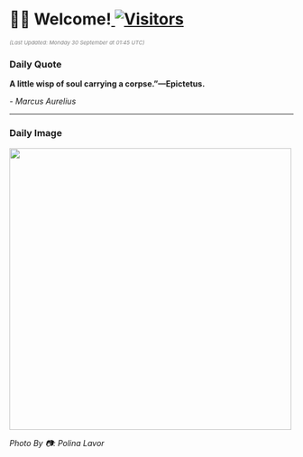 <h1>👋🏽 Welcome!<a href="https://github.com/OmitNomis/"> <img src="https://visitor-badge.laobi.icu/badge?page_id=OmitNomis" alt="Visitors"></a></h1>

<i><p style="font-size: 0.6rem; color:gray">(Last Updated: Monday 30 September at 01:45 UTC)</p></i>

<h3> Daily Quote </h3>
<b><p>A little wisp of soul carrying a corpse.”—Epictetus.</p></b>
<i><caption style="font-size: 0.8rem; color:gray;">- Marcus Aurelius</caption></i>


<hr>

<h3>Daily Image</h3>
<a href="https://images.unsplash.com/photo-1726864175528-2773f04a3327?crop=entropy&cs=srgb&fm=jpg&ixid=M3w2MjM3MzF8MHwxfHJhbmRvbXx8fHx8fHx8fDE3Mjc2NjA3MjJ8&ixlib=rb-4.0.3&q=85" target="_blank"><img style="height:500px;" src=https://images.unsplash.com/photo-1726864175528-2773f04a3327?crop=entropy&cs=srgb&fm=jpg&ixid=M3w2MjM3MzF8MHwxfHJhbmRvbXx8fHx8fHx8fDE3Mjc2NjA3MjJ8&ixlib=rb-4.0.3&q=85"/></a>

<i><caption style="font-size: 0.8rem; color:gray;"> Photo By 📷: Polina Lavor</caption></i>
